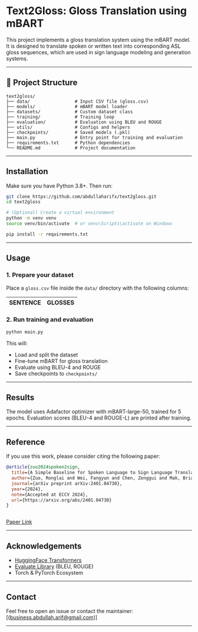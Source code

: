 # Text2Gloss: Gloss Translation using mBART

This project implements a gloss translation system using the mBART model. It is designed to translate spoken or written text into corresponding ASL gloss sequences, which are used in sign language modeling and generation systems.

---

## 📂 Project Structure

```
text2gloss/
├── data/                 # Input CSV file (gloss.csv)
├── models/               # mBART model loader
├── datasets/             # Custom dataset class
├── training/             # Training loop
├── evaluation/           # Evaluation using BLEU and ROUGE
├── utils/                # Configs and helpers
├── checkpoints/          # Saved models (.pkl)
├── main.py               # Entry point for training and evaluation
├── requirements.txt      # Python dependencies
└── README.md             # Project documentation
```

---

## Installation

Make sure you have Python 3.8+. Then run:

```bash
git clone https://github.com/abdullaharifx/text2gloss.git
cd text2gloss

# (Optional) Create a virtual environment
python -m venv venv
source venv/bin/activate  # or venv\Scripts\activate on Windows

pip install -r requirements.txt
```

---

## Usage

### 1. Prepare your dataset
Place a `gloss.csv` file inside the `data/` directory with the following columns:

| SENTENCE | GLOSSES |
|----------|---------|

### 2. Run training and evaluation
```bash
python main.py
```

This will:
- Load and split the dataset
- Fine-tune mBART for gloss translation
- Evaluate using BLEU-4 and ROUGE
- Save checkpoints to `checkpoints/`

---

## Results

The model uses Adafactor optimizer with mBART-large-50, trained for 5 epochs. Evaluation scores (BLEU-4 and ROUGE-L) are printed after training.

---

## Reference

If you use this work, please consider citing the following paper:

```bibtex
@article{zuo2024spoken2sign,
  title={A Simple Baseline for Spoken Language to Sign Language Translation with 3D Avatars},
  author={Zuo, Ronglai and Wei, Fangyun and Chen, Zenggui and Mak, Brian and Yang, Jiaolong and Tong, Xin},
  journal={arXiv preprint arXiv:2401.04730},
  year={2024},
  note={Accepted at ECCV 2024},
  url={https://arxiv.org/abs/2401.04730}
}



```

[Paper Link](https://arxiv.org/abs/2401.04730)

---

## Acknowledgements

- [HuggingFace Transformers](https://huggingface.co/transformers/)
- [Evaluate Library](https://huggingface.co/docs/evaluate/) (BLEU, ROUGE)
- Torch & PyTorch Ecosystem

---

## Contact

Feel free to open an issue or contact the maintainer: [(business.abdullah.arif@gmail.com)]

---

